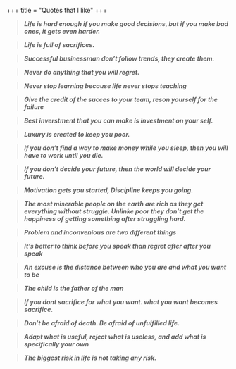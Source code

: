 +++
title = "Quotes that I like"
+++

> ***Life is hard enough if you make good decisions, but if you make bad ones, it gets even harder.***
> 

> ***Life is full of sacrifices.***
> 

> ***Successful businessman don’t follow trends, they create them.***
> 

> ***Never do anything that you will regret.***
> 

> ***Never stop learning because life never stops teaching***
> 

> ***Give the credit of the succes to your team, reson yourself for the failure***
> 

> ***Best inverstment that you can make is investment on your self.***
> 

> ***Luxury is created to keep you poor.***
> 

> ***If you don’t find a way to make money while you sleep, then you will have to work until you die.***
> 

> ***If you don’t decide your future, then the world will decide your future.***
> 

> ***Motivation gets you started, Discipline keeps you going.***
> 

> ***The most miserable people on the earth are rich as they get everything without struggle. Unlinke poor they don’t get the happiness of getting something after struggling hard.***
> 

> ***Problem and inconvenious are two different things***
> 

> ***It’s better to think before you speak than regret after after you speak***
> 

> ***An excuse is the distance between who you are and what you want to be***
> 

> ***The child is the father of the man***
> 

> ***If you dont sacrifice for what you want. what you want becomes sacrifice.***
> 

> ***Don’t be afraid of death. Be  afraid of unfulfilled life.***
> 

> ***Adapt what is useful, reject what is useless, and add what is specifically your own***
> 

> ***The biggest risk in life is not taking any risk.***
>